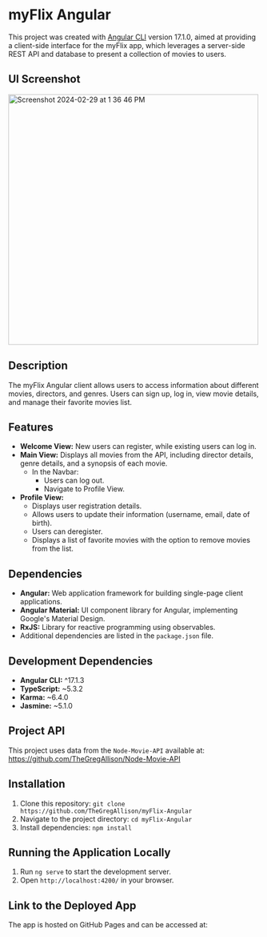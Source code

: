 # myFlix Angular

This project was created with [Angular CLI](https://github.com/angular/angular-cli) version 17.1.0, aimed at providing a client-side interface for the myFlix app, which leverages a server-side REST API and database to present a collection of movies to users.

## UI Screenshot

<img width="500" alt="Screenshot 2024-02-29 at 1 36 46 PM" src="https://github.com/TheGregAllison/myFlix-Angular/assets/146021687/2ae80437-09a4-4ff0-aff3-622a1913c65a">

## Description

The myFlix Angular client allows users to access information about different movies, directors, and genres. Users can sign up, log in, view movie details, and manage their favorite movies list.

## Features

- **Welcome View:** New users can register, while existing users can log in.
- **Main View:** Displays all movies from the API, including director details, genre details, and a synopsis of each movie.
  - In the Navbar:
    - Users can log out.
    - Navigate to Profile View.
- **Profile View:**
  - Displays user registration details.
  - Allows users to update their information (username, email, date of birth).
  - Users can deregister.
  - Displays a list of favorite movies with the option to remove movies from the list.

## Dependencies

- **Angular:** Web application framework for building single-page client applications.
- **Angular Material:** UI component library for Angular, implementing Google's Material Design.
- **RxJS:** Library for reactive programming using observables.
- Additional dependencies are listed in the `package.json` file.

## Development Dependencies

- **Angular CLI:** ^17.1.3
- **TypeScript:** ~5.3.2
- **Karma:** ~6.4.0
- **Jasmine:** ~5.1.0

## Project API

This project uses data from the `Node-Movie-API` available at: https://github.com/TheGregAllison/Node-Movie-API

## Installation

1. Clone this repository: `git clone https://github.com/TheGregAllison/myFlix-Angular`
2. Navigate to the project directory: `cd myFlix-Angular`
3. Install dependencies: `npm install`

## Running the Application Locally

1. Run `ng serve` to start the development server.
2. Open `http://localhost:4200/` in your browser.

## Link to the Deployed App

The app is hosted on GitHub Pages and can be accessed at:
